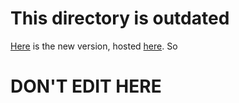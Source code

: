 # This directory is outdated

[Here](https://github.com/kubikaugustyn/Gym-Rce) is the new version,
hosted [here](https://gym-rce-wiki.web.app/).
So

# DON'T EDIT HERE
